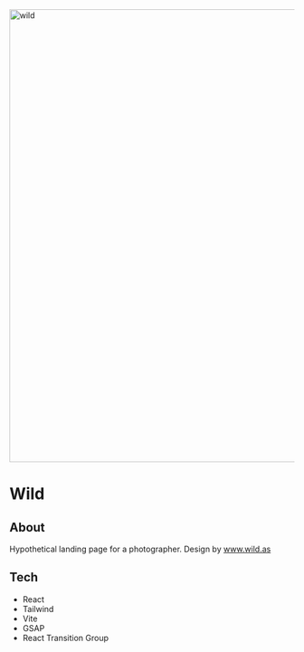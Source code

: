 <img width="800" alt="wild" src="https://user-images.githubusercontent.com/108495458/218796537-2b3e605f-56bb-41b6-80e3-865c63748052.png">

# Wild

## About
Hypothetical landing page for a photographer.
Design by www.wild.as


## Tech
- React
- Tailwind
- Vite
- GSAP
- React Transition Group
